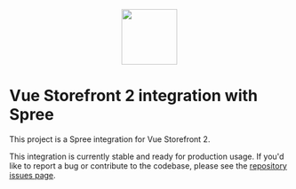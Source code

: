 <center>
  <img src="/vsf-full.svg" height="100px" />
</center>

# Vue Storefront 2 integration with Spree

This project is a Spree integration for Vue Storefront 2.

This integration is currently stable and ready for production usage.
If you'd like to report a bug or contribute to the codebase, please see the [repository issues page](https://github.com/vuestorefront/spree/issues).
